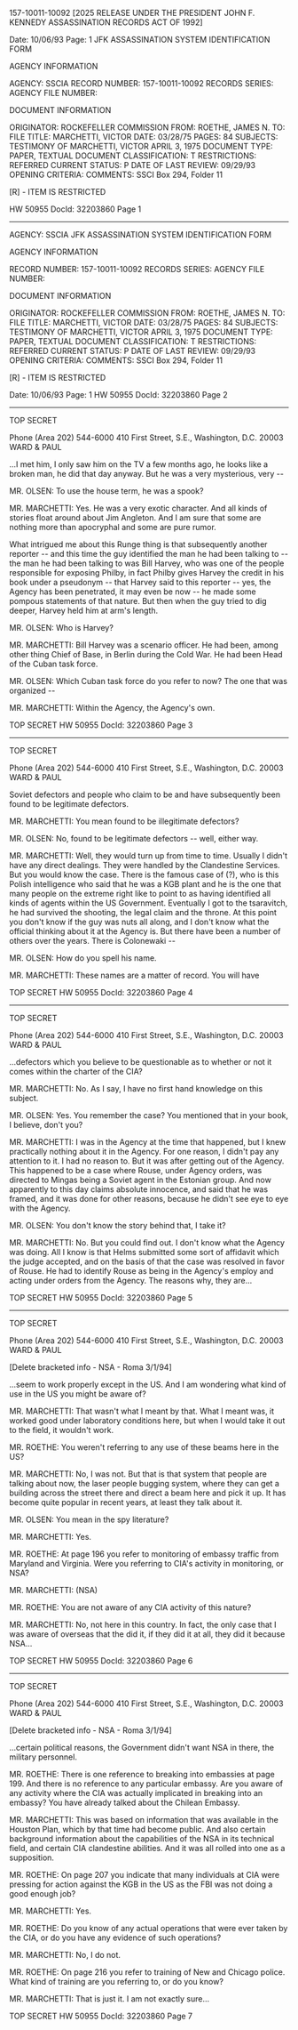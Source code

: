 157-10011-10092 [2025 RELEASE UNDER THE PRESIDENT JOHN F. KENNEDY ASSASSINATION RECORDS ACT OF 1992]

Date: 10/06/93
Page: 1
JFK ASSASSINATION SYSTEM
IDENTIFICATION FORM

AGENCY INFORMATION

AGENCY: SSCIA
RECORD NUMBER: 157-10011-10092
RECORDS SERIES:
AGENCY FILE NUMBER:

DOCUMENT INFORMATION

ORIGINATOR: ROCKEFELLER COMMISSION
FROM: ROETHE, JAMES N.
TO: FILE
TITLE:
MARCHETTI, VICTOR
DATE: 03/28/75
PAGES: 84
SUBJECTS:
TESTIMONY OF MARCHETTI, VICTOR
APRIL 3, 1975
DOCUMENT TYPE: PAPER, TEXTUAL DOCUMENT
CLASSIFICATION: T
RESTRICTIONS: REFERRED
CURRENT STATUS: P
DATE OF LAST REVIEW: 09/29/93
OPENING CRITERIA:
COMMENTS:
SSCI Box 294, Folder 11

[R] - ITEM IS RESTRICTED

HW 50955 DocId: 32203860 Page 1

---

AGENCY: SSCIA
JFK ASSASSINATION SYSTEM
IDENTIFICATION FORM

AGENCY INFORMATION

RECORD NUMBER: 157-10011-10092
RECORDS SERIES:
AGENCY FILE NUMBER:

DOCUMENT INFORMATION

ORIGINATOR: ROCKEFELLER COMMISSION
FROM: ROETHE, JAMES N.
TO: FILE
TITLE:
MARCHETTI, VICTOR
DATE: 03/28/75
PAGES: 84
SUBJECTS:
TESTIMONY OF MARCHETTI, VICTOR
APRIL 3, 1975
DOCUMENT TYPE: PAPER, TEXTUAL DOCUMENT
CLASSIFICATION: T
RESTRICTIONS: REFERRED
CURRENT STATUS: P
DATE OF LAST REVIEW: 09/29/93
OPENING CRITERIA:
COMMENTS:
SSCI Box 294, Folder 11

[R] - ITEM IS RESTRICTED

Date: 10/06/93
Page: 1
HW 50955 DocId: 32203860 Page 2

---

TOP SECRET

Phone (Area 202) 544-6000
410 First Street, S.E., Washington, D.C. 20003
WARD & PAUL

...I met him, I only saw him on the TV a few months ago, he looks like a broken man, he did that day anyway. But he was a very mysterious, very --

MR. OLSEN: To use the house term, he was a spook?

MR. MARCHETTI: Yes. He was a very exotic character. And all kinds of stories float around about Jim Angleton. And I am sure that some are nothing more than apocryphal and some are pure rumor.

What intrigued me about this Runge thing is that subsequently another reporter -- and this time the guy identified the man he had been talking to -- the man he had been talking to was Bill Harvey, who was one of the people responsible for exposing Philby, in fact Philby gives Harvey the credit in his book under a pseudonym -- that Harvey said to this reporter -- yes, the Agency has been penetrated, it may even be now -- he made some pompous statements of that nature. But then when the guy tried to dig deeper, Harvey held him at arm's length.

MR. OLSEN: Who is Harvey?

MR. MARCHETTI: Bill Harvey was a scenario officer. He had been, among other thing Chief of Base, in Berlin during the Cold War. He had been Head of the Cuban task force.

MR. OLSEN: Which Cuban task force do you refer to now? The one that was organized --

MR. MARCHETTI: Within the Agency, the Agency's own.

TOP SECRET
HW 50955 DocId: 32203860 Page 3

---

TOP SECRET

Phone (Area 202) 544-6000
410 First Street, S.E., Washington, D.C. 20003
WARD & PAUL

Soviet defectors and people who claim to be and have subsequently been found to be legitimate defectors.

MR. MARCHETTI: You mean found to be illegitimate defectors?

MR. OLSEN: No, found to be legitimate defectors -- well, either way.

MR. MARCHETTI: Well, they would turn up from time to time. Usually I didn't have any direct dealings. They were handled by the Clandestine Services. But you would know the case. There is the famous case of (?), who is this Polish intelligence who said that he was a KGB plant and he is the one that many people on the extreme right like to point to as having identified all kinds of agents within the US Government. Eventually I got to the tsaravitch, he had survived the shooting, the legal claim and the throne. At this point you don't know if the guy was nuts all along, and I don't know what the official thinking about it at the Agency is. But there have been a number of others over the years. There is Colonewaki --

MR. OLSEN: How do you spell his name.

MR. MARCHETTI: These names are a matter of record. You will have

TOP SECRET
HW 50955 DocId: 32203860 Page 4

---

TOP SECRET

Phone (Area 202) 544-6000
410 First Street, S.E., Washington, D.C. 20003
WARD & PAUL

...defectors which you believe to be questionable as to whether or not it comes within the charter of the CIA?

MR. MARCHETTI: No. As I say, I have no first hand knowledge on this subject.

MR. OLSEN: Yes. You remember the case? You mentioned that in your book, I believe, don't you?

MR. MARCHETTI: I was in the Agency at the time that happened, but I knew practically nothing about it in the Agency. For one reason, I didn't pay any attention to it. I had no reason to. But it was after getting out of the Agency. This happened to be a case where Rouse, under Agency orders, was directed to Mingas being a Soviet agent in the Estonian group. And now apparently to this day claims absolute innocence, and said that he was framed, and it was done for other reasons, because he didn't see eye to eye with the Agency.

MR. OLSEN: You don't know the story behind that, I take it?

MR. MARCHETTI: No. But you could find out. I don't know what the Agency was doing. All I know is that Helms submitted some sort of affidavit which the judge accepted, and on the basis of that the case was resolved in favor of Rouse. He had to identify Rouse as being in the Agency's employ and acting under orders from the Agency. The reasons why, they are...

TOP SECRET
HW 50955 DocId: 32203860 Page 5

---

TOP SECRET

Phone (Area 202) 544-6000
410 First Street, S.E., Washington, D.C. 20003
WARD & PAUL

[Delete bracketed info - NSA - Roma 3/1/94]

...seem to work properly except in the US. And I am wondering what kind of use in the US you might be aware of?

MR. MARCHETTI: That wasn't what I meant by that. What I meant was, it worked good under laboratory conditions here, but when I would take it out to the field, it wouldn't work.

MR. ROETHE: You weren't referring to any use of these beams here in the US?

MR. MARCHETTI: No, I was not. But that is that system that people are talking about now, the laser people bugging system, where they can get a building across the street there and direct a beam here and pick it up. It has become quite popular in recent years, at least they talk about it.

MR. OLSEN: You mean in the spy literature?

MR. MARCHETTI: Yes.

MR. ROETHE: At page 196 you refer to monitoring of embassy traffic from Maryland and Virginia. Were you referring to CIA's activity in monitoring, or NSA?

MR. MARCHETTI: (NSA)

MR. ROETHE: You are not aware of any CIA activity of this nature?

MR. MARCHETTI: No, not here in this country. In fact, the only case that I was aware of overseas that the did it, if they did it at all, they did it because NSA...

TOP SECRET
HW 50955 DocId: 32203860 Page 6

---

TOP SECRET

Phone (Area 202) 544-6000
410 First Street, S.E., Washington, D.C. 20003
WARD & PAUL

[Delete bracketed info - NSA - Roma 3/1/94]

...certain political reasons, the Government didn't want NSA in there, the military personnel.

MR. ROETHE: There is one reference to breaking into embassies at page 199. And there is no reference to any particular embassy. Are you aware of any activity where the CIA was actually implicated in breaking into an embassy? You have already talked about the Chilean Embassy.

MR. MARCHETTI: This was based on information that was available in the Houston Plan, which by that time had become public. And also certain background information about the capabilities of the NSA in its technical field, and certain CIA clandestine abilities. And it was all rolled into one as a supposition.

MR. ROETHE: On page 207 you indicate that many individuals at CIA were pressing for action against the KGB in the US as the FBI was not doing a good enough job?

MR. MARCHETTI: Yes.

MR. ROETHE: Do you know of any actual operations that were ever taken by the CIA, or do you have any evidence of such operations?

MR. MARCHETTI: No, I do not.

MR. ROETHE: On page 216 you refer to training of New and Chicago police. What kind of training are you referring to, or do you know?

MR. MARCHETTI: That is just it. I am not exactly sure...

TOP SECRET
HW 50955 DocId: 32203860 Page 7
